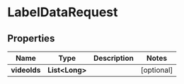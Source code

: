 

# LabelDataRequest


## Properties

Name | Type | Description | Notes
------------ | ------------- | ------------- | -------------
**videoIds** | **List&lt;Long&gt;** |  |  [optional]



